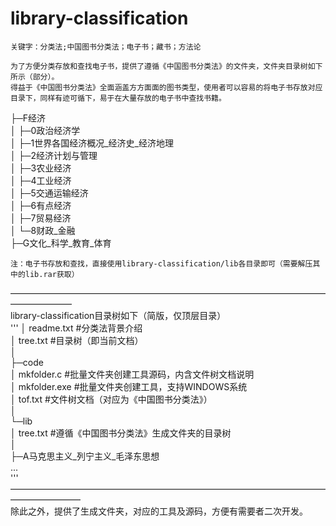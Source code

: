 # library-classification
	关键字：分类法;中国图书分类法；电子书；藏书；方法论
    
	为了方便分类存放和查找电子书，提供了遵循《中国图书分类法》的文件夹，文件夹目录树如下所示（部分）。
	得益于《中国图书分类法》全面涵盖方方面面的图书类型，使用者可以容易的将电子书存放对应目录下，同样有迹可循下，易于在大量存放的电子书中查找书籍。
├─F经济  
│  ├─0政治经济学  
│  ├─1世界各国经济概况_经济史_经济地理  
│  ├─2经济计划与管理  
│  ├─3农业经济  
│  ├─4工业经济  
│  ├─5交通运输经济  
│  ├─6有点经济  
│  ├─7贸易经济  
│  └─8财政_金融  
├─G文化_科学_教育_体育  

	注：电子书存放和查找，直接使用library-classification/lib各目录即可（需要解压其中的lib.rar获取）

———————————————————————————————————————————  
library-classification目录树如下（简版，仅顶层目录）  
'''
│  readme.txt			#分类法背景介绍  
│  tree.txt				#目录树（即当前文档）  
│      
├─code  
│      mkfolder.c		#批量文件夹创建工具源码，内含文件树文档说明  
│      mkfolder.exe		#批量文件夹创建工具，支持WINDOWS系统  
│      tof.txt			#文件树文档（对应为《中国图书分类法》）  
│          
└─lib  
    │  tree.txt			#遵循《中国图书分类法》生成文件夹的目录树  
    │    
    ├─A马克思主义_列宁主义_毛泽东思想  
        ...  
'''
————————————————————————————————————————————  
	除此之外，提供了生成文件夹，对应的工具及源码，方便有需要者二次开发。  
